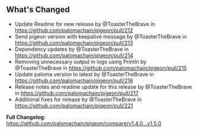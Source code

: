 ## What's Changed
* Update Readme for new release by @ToasterTheBrave in https://github.com/palomachain/pigeon/pull/212
* Send pigeon version with keepalive message by @ToasterTheBrave in https://github.com/palomachain/pigeon/pull/213
* Dependency updates by @ToasterTheBrave in https://github.com/palomachain/pigeon/pull/214
* Removing unnecessary output in logs using Println by @ToasterTheBrave in https://github.com/palomachain/pigeon/pull/215
* Update paloma version to latest by @ToasterTheBrave in https://github.com/palomachain/pigeon/pull/216
* Release notes and readme update for this release by @ToasterTheBrave in https://github.com/palomachain/pigeon/pull/217
* Additional fixes for release by @ToasterTheBrave in https://github.com/palomachain/pigeon/pull/221


**Full Changelog**: https://github.com/palomachain/pigeon/compare/v1.4.0...v1.5.0
